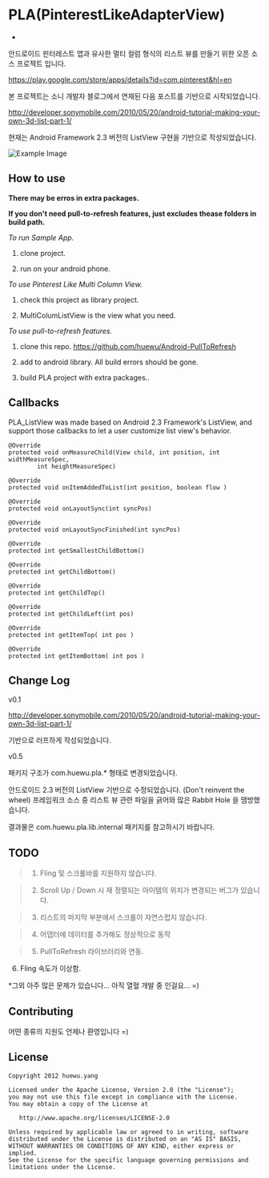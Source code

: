 PLA(PinterestLikeAdapterView)
==================================
-

안드로이드 핀터레스트 앱과 유사한 멀티 컬럼 형식의 리스트 뷰를 만들기 위한 오픈 소스 프로젝트 입니다.

https://play.google.com/store/apps/details?id=com.pinterest&hl=en

본 프로젝트는 소니 개발자 블로그에서 연재된 다음 포스트를 기반으로 시작되었습니다.

http://developer.sonymobile.com/2010/05/20/android-tutorial-making-your-own-3d-list-part-1/

현재는 Android Framework 2.3 버전의 ListView 구현을 기반으로 작성되었습니다.

![Example Image][3]

How to use
-------------

 **There may be erros in extra packages.**

 **If you don't need pull-to-refresh features, just excludes thease folders in build path.**

*To run Sample App.*

  1. clone project.

  2. run on your android phone.


*To use Pinterest Like Multi Column View.*

  1. check this project  as library project.

  2. MultiColumListView is the view what you need.

*To use pull-to-refresh features.*
  
  1. clone this repo.
  https://github.com/huewu/Android-PullToRefresh

  2. add to android library. All build errors should be gone.

  3. build PLA project with extra packages.. 

Callbacks
----------

PLA_ListView was made based on Android 2.3 Framework's ListView, 
and support those callbacks to let a user customize list view's behavior.

    @Override
	protected void onMeasureChild(View child, int position, int widthMeasureSpec,
			int heightMeasureSpec) 
	
	@Override
	protected void onItemAddedToList(int position, boolean flow )
	
	@Override
	protected void onLayoutSync(int syncPos)
	
	@Override
	protected void onLayoutSyncFinished(int syncPos)
	
	@Override
	protected int getSmallestChildBottom()

	@Override
	protected int getChildBottom()
	
	@Override
	protected int getChildTop()
	
	@Override
	protected int getChildLeft(int pos)
	
	@Override
	protected int getItemTop( int pos )
	
	@Override
	protected int getItemBottom( int pos )

Change Log
-----------

v0.1 

http://developer.sonymobile.com/2010/05/20/android-tutorial-making-your-own-3d-list-part-1/

기반으로 러프하게 작성되었습니다. 

v0.5

패키지 구조가 com.huewu.pla.* 형태로 변경되었습니다.

안드로이드 2.3 버전의 ListView 기반으로 수정되었습니다. (Don't reinvent the wheel)
프레임워크 소스 중 리스트 뷰 관련 파일을 긁어와 많은 Rabbit Hole 을 땜방했습니다. 

결과물은 com.huewu.pla.lib.internal 패키지를 참고하시기 바랍니다.

TODO
---------------------------------------------
> 1. Fling 및 스크롤바를 지원하지 않습니다.

> 2. Scroll Up / Down 시 재 정렬되는 아이템의 위치가 변경되는 버그가 있습니다.

> 3. 리스트의 마지막 부분에서 스크롤이 자연스럽지 않습니다.

> 4. 어뎁터에 데이터를 추가해도 정상적으로 동작 

> 5. PullToRefresh 라이브러리와 연동.

6. Fling 속도가 이상함.

*그외 아주 많은 문제가 있습니다... 아직 열혈 개발 중 인걸요...  =) 

Contributing
---------------------------------------------
어떤 종류의 지원도 언제나 환영입니다 =)

## License

    Copyright 2012 huewu.yang

    Licensed under the Apache License, Version 2.0 (the "License");
    you may not use this file except in compliance with the License.
    You may obtain a copy of the License at

       http://www.apache.org/licenses/LICENSE-2.0

    Unless required by applicable law or agreed to in writing, software
    distributed under the License is distributed on an "AS IS" BASIS,
    WITHOUT WARRANTIES OR CONDITIONS OF ANY KIND, either express or implied.
    See the License for the specific language governing permissions and
    limitations under the License.

 [3]: http://cloud.github.com/downloads/huewu/PinterestLikeAdapterView/screenshot.png